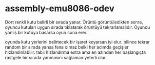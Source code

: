 # assembly-emu8086-odev

Dört renkli kutu belirli bir sırada yanar. Örüntü görüntüledikten
sonra, oyuncu kutuları uygun sırada tıklatarak örüntüyü
tekrarlamalıdır. Oyuncu yanlış bir kutuya basarsa oyun sona erer.

oyunda kutu yerlerini  belirtecek bir işaret koyarsan iyi olur. bilince
tekrar random bir sırada yansa fena olmaz belki her adımda geçişler
hızlandırılabilir. tabii hızlandırma extra ama en azından her
başlangıçta rastgele bir sırada yanmasını sağlaman yeterli olur.